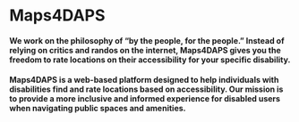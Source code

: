 # Maps4DAPS
#### We work on the philosophy of “by the people, for the people.” Instead of relying on critics and randos on the internet, Maps4DAPS gives you the freedom to rate locations on their accessibility for your specific disability.

#### Maps4DAPS is a web-based platform designed to help individuals with disabilities find and rate locations based on accessibility. Our mission is to provide a more inclusive and informed experience for disabled users when navigating public spaces and amenities.
